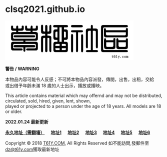 # clsq2021.github.io
![](index.gif)

**警告 / WARNING**  
  
本物品內容可能令人反感；不可將本物品內容派發，傳閱，出售，出租，交給  
或出借予年齡未滿 18 歲的人士出示，播放或播映。  
  
This article contains material which may offernd and may not be distributed, circulated, sold, hired, given, lent, shown,  
played or projected to a person under the age of 18 years. All models are 18 or older.  

  

**2022.01.24 最新更新**

[**永久地址（需翻墻）**](https://t61y.com/)     [**地址1**](https://caoliu01.top/)     [**地址2**](https://caoliu02.top/)     [**地址3**](https://caoliu03.top/)     [**地址4**](https://caoliu04.top/)     [**地址5**](https://caoliu05.top/)     [**地址6**](https://caoliu06.top/)  

  

Copyright © 2018 [T61Y.COM](https://t61y.com/), All Rights Reserved 如不能訪問,發郵件至[dz@t61y.com](mailto:dz@t61y.com)獲取最新地址
